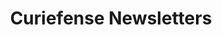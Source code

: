 ---
title: Curiefense Newsletters
redirect_to: https://us7.campaign-archive.com/home/?u=0f9080ebe705d62b70f41d9b8&id=092dabdcbc
---
